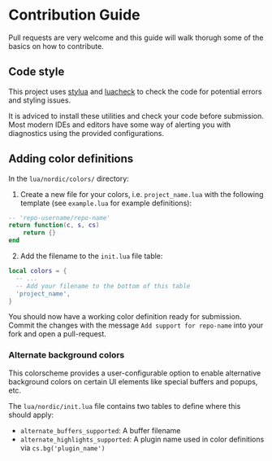 # Contribution Guide

Pull requests are very welcome and this guide will walk thorugh some of the basics
on how to contribute.

## Code style

This project uses [stylua](https://github.com/JohnnyMorganz/StyLua) and [luacheck](https://github.com/mpeterv/luacheck)
to check the code for potential errors and styling issues.

It is adviced to install these utilities and check your code before submission. Most modern IDEs and editors have some
way of alerting you with diagnostics using the provided configurations.

## Adding color definitions

In the `lua/nordic/colors/` directory:

1. Create a new file for your colors, i.e. `project_name.lua` with the following template (see `example.lua` for example definitions):
```lua
-- 'repo-username/repo-name'
return function(c, s, cs)
    return {}
end
```
2. Add the filename to the `init.lua` file table:
```lua
local colors = {
  -- ...
  -- Add your filename to the bottom of this table
  'project_name',
}
```

You should now have a working color definition ready for submission. Commit the changes with the message
`Add support for repo-name` into your fork and open a pull-request.

### Alternate background colors

This colorscheme provides a user-configurable option to enable alternative background colors
on certain UI elements like special buffers and popups, etc.

The `lua/nordic/init.lua` file contains two tables to define where this should apply:

* `alternate_buffers_supported`: A buffer filename
* `alternate_highlights_supported`: A plugin name used in color definitions via `cs.bg('plugin_name')`
